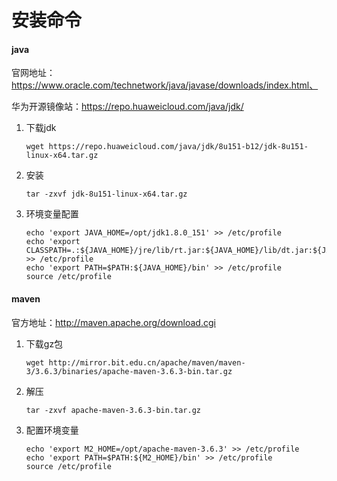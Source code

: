# 安装命令

#### java

官网地址：https://www.oracle.com/technetwork/java/javase/downloads/index.html、

华为开源镜像站：https://repo.huaweicloud.com/java/jdk/

1. 下载jdk

   ```shell
   wget https://repo.huaweicloud.com/java/jdk/8u151-b12/jdk-8u151-linux-x64.tar.gz
   ```

2. 安装

   ```
   tar -zxvf jdk-8u151-linux-x64.tar.gz
   ```

3. 环境变量配置

   ```shell
   echo 'export JAVA_HOME=/opt/jdk1.8.0_151' >> /etc/profile
   echo 'export CLASSPATH=.:${JAVA_HOME}/jre/lib/rt.jar:${JAVA_HOME}/lib/dt.jar:${JAVA_HOME}/lib/tools.jar' >> /etc/profile
   echo 'export PATH=$PATH:${JAVA_HOME}/bin' >> /etc/profile
   source /etc/profile
   ```

#### maven

官方地址：http://maven.apache.org/download.cgi

1. 下载gz包

   ```
   wget http://mirror.bit.edu.cn/apache/maven/maven-3/3.6.3/binaries/apache-maven-3.6.3-bin.tar.gz
   ```

2. 解压

   ```
   tar -zxvf apache-maven-3.6.3-bin.tar.gz
   ```

3. 配置环境变量

   ```
   echo 'export M2_HOME=/opt/apache-maven-3.6.3' >> /etc/profile
   echo 'export PATH=$PATH:${M2_HOME}/bin' >> /etc/profile
   source /etc/profile
   ```

   